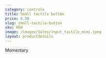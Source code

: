 ```yaml
---
category: controls
title: Small tactile button
price: 0.50
slug: small-tactile-button
sku: HGW
image: /images/Sales/input_tactile_mini.jpeg
layout: productdetails
---
```


Momentary
